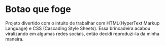 # Botao que foge
 Projeto divertido com o intuito de trabalhar com HTML(HyperText Markup Language) e CSS (Cascading Style Sheets). Essa brincadeira acabou viralizando em algumas redes sociais, então decidi reproduzi-la da minha maneira.
